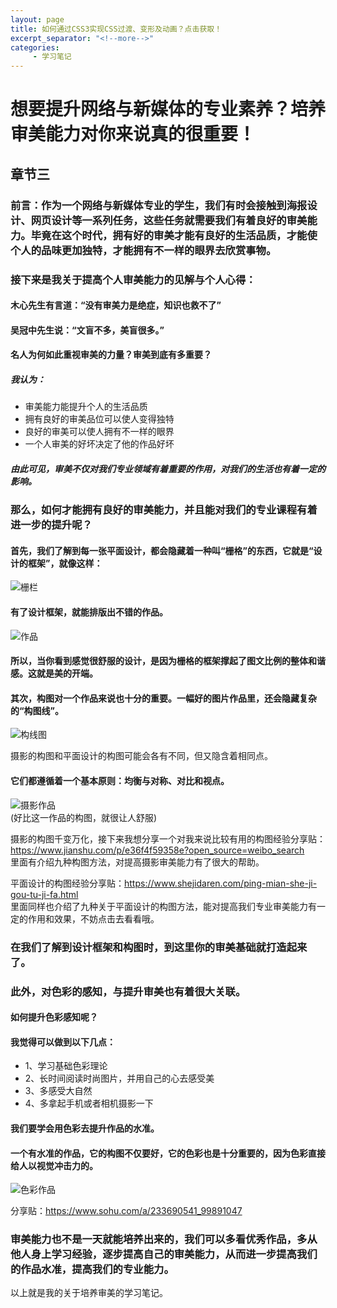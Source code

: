 ```yaml
---
layout: page
title: 如何通过CSS3实现CSS过渡、变形及动画？点击获取！
excerpt_separator: "<!--more-->"
categories:
     - 学习笔记
---
```


# 想要提升网络与新媒体的专业素养？培养审美能力对你来说真的很重要！
## 章节三
<!--more-->
### 前言：作为一个网络与新媒体专业的学生，我们有时会接触到海报设计、网页设计等一系列任务，这些任务就需要我们有着良好的审美能力。毕竟在这个时代，拥有好的审美才能有良好的生活品质，才能使个人的品味更加独特，才能拥有不一样的眼界去欣赏事物。

### 接下来是我关于提高个人审美能力的见解与个人心得：

#### 木心先生有言道：“没有审美力是绝症，知识也救不了”
#### 吴冠中先生说：“文盲不多，美盲很多。”
#### 名人为何如此重视审美的力量？审美到底有多重要？
##### 我认为：
* 审美能力能提升个人的生活品质
* 拥有良好的审美品位可以使人变得独特
* 良好的审美可以使人拥有不一样的眼界
* 一个人审美的好坏决定了他的作品好坏

##### 由此可见，审美不仅对我们专业领域有着重要的作用，对我们的生活也有着一定的影响。

### 那么，如何才能拥有良好的审美能力，并且能对我们的专业课程有着进一步的提升呢？

#### 首先，我们了解到每一张平面设计，都会隐藏着一种叫“栅格”的东西，它就是“设计的框架”，就像这样：
![栅栏](https://pic2.zhimg.com/80/v2-2288ab7dc5bdea7e273ce9161a71bafc_720w.jpg?source=1940ef5c)

#### 有了设计框架，就能排版出不错的作品。

![作品](https://pic2.zhimg.com/80/v2-69d77a33fc5cf9b61448e73bc5522a86_720w.jpg?source=1940ef5c)

#### 所以，当你看到感觉很舒服的设计，是因为栅格的框架撑起了图文比例的整体和谐感。这就是美的开端。

#### 其次，构图对一个作品来说也十分的重要。一幅好的图片作品里，还会隐藏复杂的“构图线”。
![构线图](https://pic4.zhimg.com/80/v2-7515dc41f51b065f9b1197cf4aefb123_720w.jpg?source=1940ef5c)  

摄影的构图和平面设计的构图可能会各有不同，但又隐含着相同点。

#### 它们都遵循着一个基本原则：均衡与对称、对比和视点。

![摄影作品](https://www.48tu.cn/uploads/allimg/20191011/20191011-3a28d838aa8d3a0090b1d8c8754227ce-sd.jpg)  
(好比这一作品的构图，就很让人舒服)

摄影的构图千变万化，接下来我想分享一个对我来说比较有用的构图经验分享贴：https://www.jianshu.com/p/e36f4f59358e?open_source=weibo_search  
里面有介绍九种构图方法，对提高摄影审美能力有了很大的帮助。

平面设计的构图经验分享贴：https://www.shejidaren.com/ping-mian-she-ji-gou-tu-ji-fa.html  
里面同样也介绍了九种关于平面设计的构图方法，能对提高我们专业审美能力有一定的作用和效果，不妨点击去看看哦。

### 在我们了解到设计框架和构图时，到这里你的审美基础就打造起来了。
### 此外，对色彩的感知，与提升审美也有着很大关联。


#### 如何提升色彩感知呢？
#### 我觉得可以做到以下几点：
* 1、学习基础色彩理论
* 2、长时间阅读时尚图片，并用自己的心去感受美 
* 3、多感受大自然 
* 4、多拿起手机或者相机摄影一下

#### 我们要学会用色彩去提升作品的水准。
#### 一个有水准的作品，它的构图不仅要好，它的色彩也是十分重要的，因为色彩直接给人以视觉冲击力的。

![色彩作品](https://www.48tu.cn/uploads/allimg/20190520/20190520-691f4d331daf57c870efb7268003f217-sd.jpg)

分享贴：https://www.sohu.com/a/233690541_99891047

### 审美能力也不是一天就能培养出来的，我们可以多看优秀作品，多从他人身上学习经验，逐步提高自己的审美能力，从而进一步提高我们的作品水准，提高我们的专业能力。

以上就是我的关于培养审美的学习笔记。
